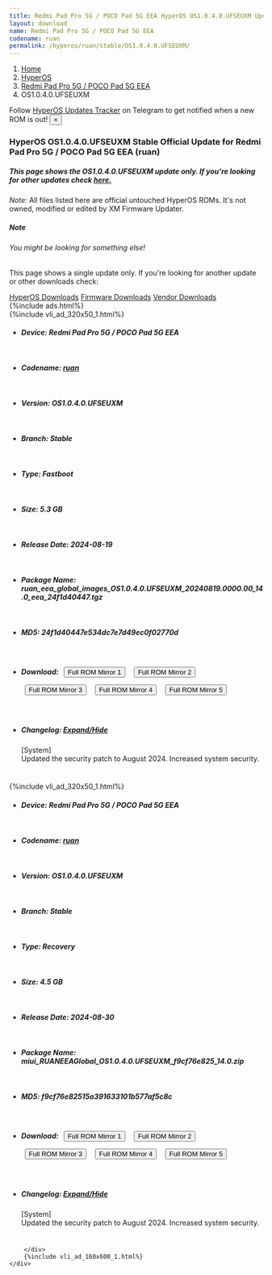 ```yaml
---
title: Redmi Pad Pro 5G / POCO Pad 5G EEA HyperOS OS1.0.4.0.UFSEUXM Update
layout: download
name: Redmi Pad Pro 5G / POCO Pad 5G EEA
codename: ruan
permalink: /hyperos/ruan/stable/OS1.0.4.0.UFSEUXM/
---
```

<nav aria-label="breadcrumb">
    <ol class="breadcrumb">
        <li class="breadcrumb-item"><a href="/">Home</a></li>
        <li class="breadcrumb-item"><a href="/hyperos/">HyperOS</a></li>
        <li class="breadcrumb-item"><a href="/hyperos/ruan/">Redmi Pad Pro 5G / POCO Pad 5G EEA</a></li>
        <li class="breadcrumb-item active" aria-current="page">OS1.0.4.0.UFSEUXM</li>
    </ol>
</nav>
<div class="alert alert-primary alert-dismissible fade show" role="alert">
    Follow <a href="https://t.me/MIUIUpdatesTracker" class="alert-link">HyperOS Updates Tracker</a> on Telegram to get
    notified when a new ROM is out!
    <button type="button" class="close" data-dismiss="alert" aria-label="Close">
        <span aria-hidden="true">&times;</span>
    </button>
</div>
<div class="col-12 mx-auto">
    <h3 class="title bg-light p-2 rounded">HyperOS OS1.0.4.0.UFSEUXM Stable Official Update for Redmi Pad Pro 5G / POCO Pad 5G EEA (ruan)</h3>
    <h5>This page shows the OS1.0.4.0.UFSEUXM update only. If you're looking for other updates check
        <a href="/hyperos/ruan/">here.</a></h5>
    <p><i>Note: </i>All files listed here are official untouched HyperOS ROMs.
        It's not owned, modified or edited by XM Firmware Updater.</p>
    <div class="card">
        <div class="card-body">
            <h5 class="card-title">Note</h5>
            <h6 class="card-subtitle mb-2 text-muted">You might be looking for something else!</h6>
            <p class="card-text">This page shows a single update only.
                If you're looking for another update or other downloads check:</p>
            <a href="/hyperos/" class="card-link">HyperOS Downloads</a>
            <a href="/firmware/" class="card-link">Firmware Downloads</a>
            <a href="/vendor/" class="card-link">Vendor Downloads</a>
        </div>
    </div>
    {%include ads.html%}
    <div class="row justify-content-center">
        <div class="col-10" id="downloads">
                    <div class="card card-body">
            {%include vli_ad_320x50_1.html%}
            <ul class="list-unstyled">
                <li style="padding-bottom: 10px;">
                    <h5><b>Device: </b>Redmi Pad Pro 5G / POCO Pad 5G EEA</h5>
                </li>
                <li style="padding-bottom: 10px;">
                    <h5><b>Codename: </b> <a href="/hyperos/ruan/" target="_blank">ruan</a> </h5>
                </li>
                <li style="padding-bottom: 10px;">
                    <h5><b>Version: </b>OS1.0.4.0.UFSEUXM</h5>
                </li>
                <li style="padding-bottom: 10px;">
                    <h5><b>Branch: </b>Stable</h5>
                </li>
                <li style="padding-bottom: 10px;">
                    <h5><b>Type: </b>Fastboot</h5>
                </li>
                <li style="padding-bottom: 10px;">
                    <h5><b>Size: </b>5.3 GB</h5>
                </li>
                <li style="padding-bottom: 10px;">
                    <h5><b>Release Date: </b>2024-08-19</h5>
                </li>
                <li style="padding-bottom: 10px;">
                    <h5><b>Package Name: </b><span id="filename" class="text-dark">ruan_eea_global_images_OS1.0.4.0.UFSEUXM_20240819.0000.00_14.0_eea_24f1d40447.tgz</span></h5>
                </li>
                <li style="padding-bottom: 10px;">
                    <h5><b>MD5: </b><span id="md5" class="text-muted">24f1d40447e534dc7e7d49ec0f02770d</span></h5>
                </li>
                <li style="padding-bottom: 10px;">
                    <h5><b>Download: </b> <button type="button" id="download" class="btn btn-primary" style="margin: 7px;" onclick="window.open('https://cdnorg.d.miui.com/OS1.0.4.0.UFSEUXM/ruan_eea_global_images_OS1.0.4.0.UFSEUXM_20240819.0000.00_14.0_eea_24f1d40447.tgz', '_blank');"><i class="fa fa-download"></i> Full ROM Mirror 1</button> <button type="button" id="download" class="btn btn-primary" style="margin: 7px;" onclick="window.open('https://bkt-sgp-miui-ota-update-alisgp.oss-ap-southeast-1.aliyuncs.com/OS1.0.4.0.UFSEUXM/ruan_eea_global_images_OS1.0.4.0.UFSEUXM_20240819.0000.00_14.0_eea_24f1d40447.tgz', '_blank');"><i class="fa fa-download"></i> Full ROM Mirror 2</button> <button type="button" id="download" class="btn btn-primary" style="margin: 7px;" onclick="window.open('https://bn.d.miui.com/OS1.0.4.0.UFSEUXM/ruan_eea_global_images_OS1.0.4.0.UFSEUXM_20240819.0000.00_14.0_eea_24f1d40447.tgz', '_blank');"><i class="fa fa-download"></i> Full ROM Mirror 3</button> <button type="button" id="download" class="btn btn-primary" style="margin: 7px;" onclick="window.open('https://bigota.d.miui.com/OS1.0.4.0.UFSEUXM/ruan_eea_global_images_OS1.0.4.0.UFSEUXM_20240819.0000.00_14.0_eea_24f1d40447.tgz', '_blank');"><i class="fa fa-download"></i> Full ROM Mirror 4</button> <button type="button" id="download" class="btn btn-primary" style="margin: 7px;" onclick="window.open('https://hugeota.d.miui.com/OS1.0.4.0.UFSEUXM/ruan_eea_global_images_OS1.0.4.0.UFSEUXM_20240819.0000.00_14.0_eea_24f1d40447.tgz', '_blank');"><i class="fa fa-download"></i> Full ROM Mirror 5</button></h5>
                </li>
                <li style="padding-bottom: 10px;">
                    <h5><b>Changelog: </b><a href="#ruan_1_changelog" data-toggle="collapse" role="button"
                            aria-expanded="false" aria-controls="ruan_1_changelog"> <i class="fa fa-arrow-down"
                                aria-hidden="true"></i> Expand/Hide</a></h5>
                    <div class="collapse" id="ruan_1_changelog">
                        <p id="changelog_text">[System]<br>Updated the security patch to August 2024. Increased system security.</p>
                    </div>
                </li>
            </ul>
        </div>
        <div class="card card-body">
            {%include vli_ad_320x50_1.html%}
            <ul class="list-unstyled">
                <li style="padding-bottom: 10px;">
                    <h5><b>Device: </b>Redmi Pad Pro 5G / POCO Pad 5G EEA</h5>
                </li>
                <li style="padding-bottom: 10px;">
                    <h5><b>Codename: </b> <a href="/hyperos/ruan/" target="_blank">ruan</a> </h5>
                </li>
                <li style="padding-bottom: 10px;">
                    <h5><b>Version: </b>OS1.0.4.0.UFSEUXM</h5>
                </li>
                <li style="padding-bottom: 10px;">
                    <h5><b>Branch: </b>Stable</h5>
                </li>
                <li style="padding-bottom: 10px;">
                    <h5><b>Type: </b>Recovery</h5>
                </li>
                <li style="padding-bottom: 10px;">
                    <h5><b>Size: </b>4.5 GB</h5>
                </li>
                <li style="padding-bottom: 10px;">
                    <h5><b>Release Date: </b>2024-08-30</h5>
                </li>
                <li style="padding-bottom: 10px;">
                    <h5><b>Package Name: </b><span id="filename" class="text-dark">miui_RUANEEAGlobal_OS1.0.4.0.UFSEUXM_f9cf76e825_14.0.zip</span></h5>
                </li>
                <li style="padding-bottom: 10px;">
                    <h5><b>MD5: </b><span id="md5" class="text-muted">f9cf76e82515a391633101b577af5c8c</span></h5>
                </li>
                <li style="padding-bottom: 10px;">
                    <h5><b>Download: </b> <button type="button" id="download" class="btn btn-primary" style="margin: 7px;" onclick="window.open('https://cdnorg.d.miui.com/OS1.0.4.0.UFSEUXM/miui_RUANEEAGlobal_OS1.0.4.0.UFSEUXM_f9cf76e825_14.0.zip', '_blank');"><i class="fa fa-download"></i> Full ROM Mirror 1</button> <button type="button" id="download" class="btn btn-primary" style="margin: 7px;" onclick="window.open('https://bkt-sgp-miui-ota-update-alisgp.oss-ap-southeast-1.aliyuncs.com/OS1.0.4.0.UFSEUXM/miui_RUANEEAGlobal_OS1.0.4.0.UFSEUXM_f9cf76e825_14.0.zip', '_blank');"><i class="fa fa-download"></i> Full ROM Mirror 2</button> <button type="button" id="download" class="btn btn-primary" style="margin: 7px;" onclick="window.open('https://bn.d.miui.com/OS1.0.4.0.UFSEUXM/miui_RUANEEAGlobal_OS1.0.4.0.UFSEUXM_f9cf76e825_14.0.zip', '_blank');"><i class="fa fa-download"></i> Full ROM Mirror 3</button> <button type="button" id="download" class="btn btn-primary" style="margin: 7px;" onclick="window.open('https://bigota.d.miui.com/OS1.0.4.0.UFSEUXM/miui_RUANEEAGlobal_OS1.0.4.0.UFSEUXM_f9cf76e825_14.0.zip', '_blank');"><i class="fa fa-download"></i> Full ROM Mirror 4</button> <button type="button" id="download" class="btn btn-primary" style="margin: 7px;" onclick="window.open('https://hugeota.d.miui.com/OS1.0.4.0.UFSEUXM/miui_RUANEEAGlobal_OS1.0.4.0.UFSEUXM_f9cf76e825_14.0.zip', '_blank');"><i class="fa fa-download"></i> Full ROM Mirror 5</button></h5>
                </li>
                <li style="padding-bottom: 10px;">
                    <h5><b>Changelog: </b><a href="#ruan_2_changelog" data-toggle="collapse" role="button"
                            aria-expanded="false" aria-controls="ruan_2_changelog"> <i class="fa fa-arrow-down"
                                aria-hidden="true"></i> Expand/Hide</a></h5>
                    <div class="collapse" id="ruan_2_changelog">
                        <p id="changelog_text">[System]<br>Updated the security patch to August 2024. Increased system security.</p>
                    </div>
                </li>
            </ul>
        </div>

        </div>
        {%include vli_ad_160x600_1.html%}
    </div>
</div>
